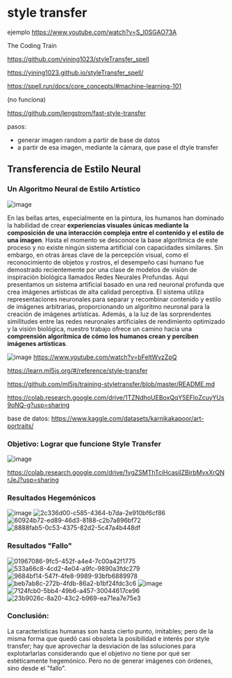 # style transfer

ejemplo https://www.youtube.com/watch?v=S_I0SGAO73A

The Coding Train

https://github.com/yining1023/styleTransfer_spell

https://yining1023.github.io/styleTransfer_spell/

https://spell.run/docs/core_concepts/#machine-learning-101

(no funciona)

https://github.com/lengstrom/fast-style-transfer

pasos:

- generar imagen random a partir de base de datos
- a partir de esa imagen, mediante la cámara, que pase el dtyle transfer

## Transferencia de Estilo Neural

### Un Algoritmo Neural de Estilo Artístico
![image](https://github.com/latexlavanda/audiv027-2023-2/assets/142627713/ef867db4-1020-4701-b106-a77f2506be4f)

En las bellas artes, especialmente en la pintura, los humanos han dominado la habilidad de crear **experiencias visuales únicas mediante la composición de una interacción compleja entre el contenido y el estilo de una imagen**. Hasta el momento se desconoce la base algorítmica de este proceso y no existe ningún sistema artificial con capacidades similares. Sin embargo, en otras áreas clave de la percepción visual, como el reconocimiento de objetos y rostros, el desempeño casi humano fue demostrado recientemente por una clase de modelos de visión de inspiración biológica llamados Redes Neurales Profundas. Aquí presentamos un sistema artificial basado en una red neuronal profunda que crea imágenes artísticas de alta calidad perceptiva. El sistema utiliza representaciones neuronales para separar y recombinar contenido y estilo de imágenes arbitrarias, proporcionando un algoritmo neuronal para la creación de imágenes artísticas. Además, a la luz de las sorprendentes similitudes entre las redes neuronales artificiales de rendimiento optimizado y la visión biológica, nuestro trabajo ofrece un camino hacia una **comprensión algorítmica de cómo los humanos crean y perciben imágenes artísticas**.

![image](https://github.com/latexlavanda/audiv027-2023-2/assets/142627713/b6597e95-834e-431b-aa92-be4d9ae0c453) https://www.youtube.com/watch?v=bFeltWvzZpQ

https://learn.ml5js.org/#/reference/style-transfer

https://github.com/ml5js/training-styletransfer/blob/master/README.md

https://colab.research.google.com/drive/1TZNdhoUEBoxQqY5EFloZcuyYUs9oNQ-g?usp=sharing


base de datos:
https://www.kaggle.com/datasets/karnikakapoor/art-portraits/

### Objetivo: Lograr que funcione Style Transfer

![image](https://github.com/latexlavanda/audiv027-2023-2/assets/142627713/5290e52d-eb1f-4a74-a032-226762fd9f80)

https://colab.research.google.com/drive/1vgZSMThTciHcasiIZBirbMvxXrQNrJeJ?usp=sharing

### Resultados Hegemónicos

![image](https://github.com/latexlavanda/audiv027-2023-2/assets/142627713/8721ec25-d3df-4808-bfac-6a514083deba)
![2c336d00-c585-4364-b7da-2e910bf6cf86](https://github.com/latexlavanda/audiv027-2023-2/assets/142627713/279eeb12-61d4-459b-b76d-0b52d8cda5e7)
![60924b72-ed89-46d3-8188-c2b7a896bf72](https://github.com/latexlavanda/audiv027-2023-2/assets/142627713/543a9341-04c8-4242-bc44-73719bf6cc5d)
![8888fab5-0c53-4375-82d2-5c47a4b448df](https://github.com/latexlavanda/audiv027-2023-2/assets/142627713/99cf3e70-8bcc-4f3c-8b2a-f4d6b5dd5ac7)

### Resultados "Fallo"

![01967086-9fc5-452f-a4e4-7c00a42f1775](https://github.com/latexlavanda/audiv027-2023-2/assets/142627713/b4d9ee88-f2d9-4a03-8d62-c00322911c8d)
![533a66c8-4cd2-4e04-a9fc-9890a3fdc279](https://github.com/latexlavanda/audiv027-2023-2/assets/142627713/d0cd7b57-c25c-40e3-9716-36373f69dc01)
![9684bf14-547f-4fe8-9989-93bfb6889978](https://github.com/latexlavanda/audiv027-2023-2/assets/142627713/ec6f6d52-cc83-4d08-93c5-331226735b0c)
![beb7ab8c-272b-4fdb-86a2-b1bf24fdc3c6](https://github.com/latexlavanda/audiv027-2023-2/assets/142627713/f507e8f7-9e0e-4742-8947-ad226ec74c94)
![image](https://github.com/latexlavanda/audiv027-2023-2/assets/142627713/585a900a-7c93-4d99-9781-0649afe028f9)
![7124fcb0-5bb4-49b6-a457-30044617ce96](https://github.com/latexlavanda/audiv027-2023-2/assets/142627713/4af37a0e-f1a1-4349-b2a2-43f5f6a27ff1)
![23b9026c-8a20-43c2-b969-ea71ea7e75e3](https://github.com/latexlavanda/audiv027-2023-2/assets/142627713/ab98b0cd-c383-48d3-9405-faa955f9171c)


### Conclusión:

La características humanas son hasta cierto punto, imitables; pero de la misma forma que quedó casi obsoleta la posibilidad e interés por style transfer; hay que aprovechar la desviación de las soluciones para explotarlarlas considerando que el objetivo no tiene por qué ser estéticamente hegemónico.
Pero no de generar imágenes con órdenes, sino desde el "fallo".
